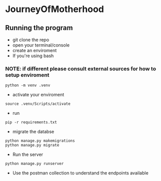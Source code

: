 # JourneyOfMotherhood

## Running the program
- git clone the repo
- open your terminal/console
- create an enviroment
- If you're using bash 
### NOTE: if different please consult external sources for how to setup enviroment
```
python -m venv .venv
```
- activate your enviroment
```
source .venv/Scripts/activate
```
- run 
```
pip -r requirements.txt
```
- migrate the databse
```
python manage.py makemigrations
python manage.py migrate
```
- Run the server
```
python manage.py runserver
```
- Use the postman collection to understand the endpoints available

